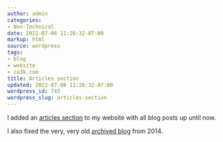 ```yaml
---
author: admin
categories:
- Non-Technical
date: 2022-07-06 11:26:32-07:00
markup: html
source: wordpress
tags:
- blog
- website
- za3k.com
title: Articles section
updated: 2022-07-06 11:26:32-07:00
wordpress_id: 743
wordpress_slug: articles-section
---
```

I added an [articles section][1] to my website with all blog posts up until now.

I also fixed the very, very old [archived blog][2] from 2014.

[1]: https://za3k.com/blog
[2]: https://za3k.com/archive/wordpress/
